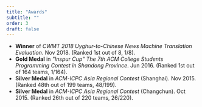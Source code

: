 ```yaml
---
title: "Awards"
subtitle: ""
order: 3
draft: false
---
```


- **Winner** of *CWMT 2018 Uyghur-to-Chinese News Machine Translation Evaluation*. Nov 2018. (Ranked 1st out of 8, 1/8).
- **Gold Medal** in *"Inspur Cup" The 7th ACM College Students Programming Contest in Shandong Province*. Jun 2016. (Ranked 1st out of 164 teams, 1/164).
- **Silver Medal** in *ACM-ICPC Asia Regional Contest* (Shanghai). Nov 2015. (Ranked 48th out of 199 teams, 48/199).
- **Silver Medal** in *ACM-ICPC Asia Regional Contest* (Changchun). Oct 2015. (Ranked 26th out of 220 teams, 26/220).